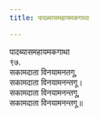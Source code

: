 ```yaml
---
title: पादब्यासमहायमकगाथा

---
```

पादब्यासमहायमकगाथा  
९७.  
सकामदाता विनयामनतगू,  
सकामदाता विनयामनन्तगू।  
सकामदाता विनयामनन्तगू,  
सकामदाता विनयामनन्तगू॥  